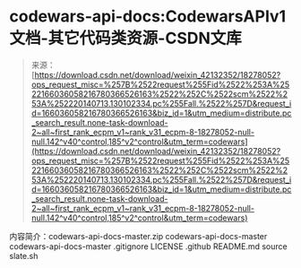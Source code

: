 <!--yml
category: codewars
date: 2022-08-13 11:33:43
-->

# codewars-api-docs:CodewarsAPIv1文档-其它代码类资源-CSDN文库

> 来源：[https://download.csdn.net/download/weixin_42132352/18278052?ops_request_misc=%257B%2522request%255Fid%2522%253A%2522166036058216780366526163%2522%252C%2522scm%2522%253A%252220140713.130102334.pc%255Fall.%2522%257D&request_id=166036058216780366526163&biz_id=1&utm_medium=distribute.pc_search_result.none-task-download-2~all~first_rank_ecpm_v1~rank_v31_ecpm-8-18278052-null-null.142^v40^control,185^v2^control&utm_term=codewars](https://download.csdn.net/download/weixin_42132352/18278052?ops_request_misc=%257B%2522request%255Fid%2522%253A%2522166036058216780366526163%2522%252C%2522scm%2522%253A%252220140713.130102334.pc%255Fall.%2522%257D&request_id=166036058216780366526163&biz_id=1&utm_medium=distribute.pc_search_result.none-task-download-2~all~first_rank_ecpm_v1~rank_v31_ecpm-8-18278052-null-null.142^v40^control,185^v2^control&utm_term=codewars)

内容简介：codewars-api-docs-master.zip codewars-api-docs-master codewars-api-docs-master .gitignore LICENSE .github README.md source slate.sh